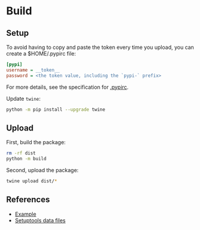 # Build


## Setup

To avoid having to copy and paste the token every time you upload, you can create a $HOME/.pypirc file:

```ini
[pypi]
username = __token__
password = <the token value, including the `pypi-` prefix>
```

For more details, see the specification for [.pypirc](https://packaging.python.org/en/latest/specifications/pypirc/).

Update `twine`:

```bash
python -m pip install --upgrade twine
```


## Upload

First, build the package:

```bash
rm -rf dist
python -m build
```

Second, upload the package:

```bash
twine upload dist/*
```


## References

- [Example](https://packaging.python.org/en/latest/tutorials/packaging-projects/)
- [Setuptools data files](https://setuptools.pypa.io/en/latest/userguide/datafiles.html)
